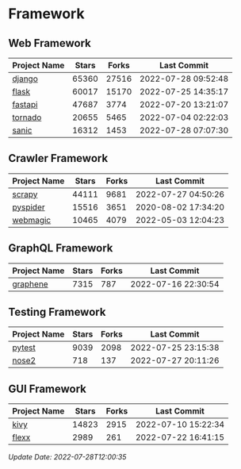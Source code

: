 # Framework

## Web Framework
| Project Name | Stars | Forks | Last Commit |
| ------------ | ----- | ----- | ----------- |
| [django](https://github.com/django/django) | 65360 | 27516 | 2022-07-28 09:52:48 |
| [flask](https://github.com/pallets/flask) | 60017 | 15170 | 2022-07-25 14:35:17 |
| [fastapi](https://github.com/tiangolo/fastapi) | 47687 | 3774 | 2022-07-20 13:21:07 |
| [tornado](https://github.com/tornadoweb/tornado) | 20655 | 5465 | 2022-07-04 02:22:03 |
| [sanic](https://github.com/sanic-org/sanic) | 16312 | 1453 | 2022-07-28 07:07:30 |

## Crawler Framework
| Project Name | Stars | Forks | Last Commit |
| ------------ | ----- | ----- | ----------- |
| [scrapy](https://github.com/scrapy/scrapy) | 44111 | 9681 | 2022-07-27 04:50:26 |
| [pyspider](https://github.com/binux/pyspider) | 15516 | 3651 | 2020-08-02 17:34:20 |
| [webmagic](https://github.com/code4craft/webmagic) | 10465 | 4079 | 2022-05-03 12:04:23 |

## GraphQL Framework
| Project Name | Stars | Forks | Last Commit |
| ------------ | ----- | ----- | ----------- |
| [graphene](https://github.com/graphql-python/graphene) | 7315 | 787 | 2022-07-16 22:30:54 |

## Testing Framework
| Project Name | Stars | Forks | Last Commit |
| ------------ | ----- | ----- | ----------- |
| [pytest](https://github.com/pytest-dev/pytest) | 9039 | 2098 | 2022-07-25 23:15:38 |
| [nose2](https://github.com/nose-devs/nose2) | 718 | 137 | 2022-07-27 20:11:26 |

## GUI Framework
| Project Name | Stars | Forks | Last Commit |
| ------------ | ----- | ----- | ----------- |
| [kivy](https://github.com/kivy/kivy) | 14823 | 2915 | 2022-07-10 15:22:34 |
| [flexx](https://github.com/flexxui/flexx) | 2989 | 261 | 2022-07-22 16:41:15 |

*Update Date: 2022-07-28T12:00:35*